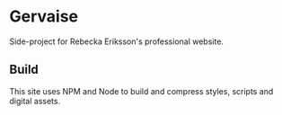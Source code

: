 # Gervaise

Side-project for Rebecka Eriksson's professional website.

## Build

This site uses NPM and Node to build and compress styles, scripts and digital assets.